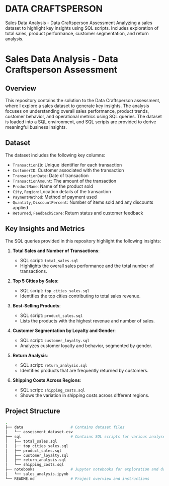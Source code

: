 # DATA CRAFTSPERSON
Sales Data Analysis - Data Craftsperson Assessment Analyzing a sales dataset to highlight key insights using SQL scripts. Includes exploration of total sales, product performance, customer segmentation, and return analysis.
# Sales Data Analysis - Data Craftsperson Assessment

## Overview
This repository contains the solution to the Data Craftsperson assessment, where I explore a sales dataset to generate key insights. The analysis focuses on understanding overall sales performance, product trends, customer behavior, and operational metrics using SQL queries. The dataset is loaded into a SQL environment, and SQL scripts are provided to derive meaningful business insights.

## Dataset
The dataset includes the following key columns:
- `TransactionID`: Unique identifier for each transaction
- `CustomerID`: Customer associated with the transaction
- `TransactionDate`: Date of transaction
- `TransactionAmount`: The amount of the transaction
- `ProductName`: Name of the product sold
- `City`, `Region`: Location details of the transaction
- `PaymentMethod`: Method of payment used
- `Quantity`, `DiscountPercent`: Number of items sold and any discounts applied
- `Returned`, `FeedbackScore`: Return status and customer feedback

## Key Insights and Metrics
The SQL queries provided in this repository highlight the following insights:

1. **Total Sales and Number of Transactions**:
    - SQL script: `total_sales.sql`
    - Highlights the overall sales performance and the total number of transactions.

2. **Top 5 Cities by Sales**:
    - SQL script: `top_cities_sales.sql`
    - Identifies the top cities contributing to total sales revenue.

3. **Best-Selling Products**:
    - SQL script: `product_sales.sql`
    - Lists the products with the highest revenue and number of sales.

4. **Customer Segmentation by Loyalty and Gender**:
    - SQL script: `customer_loyalty.sql`
    - Analyzes customer loyalty and behavior, segmented by gender.

5. **Return Analysis**:
    - SQL script: `return_analysis.sql`
    - Identifies products that are frequently returned by customers.

6. **Shipping Costs Across Regions**:
    - SQL script: `shipping_costs.sql`
    - Shows the variation in shipping costs across different regions.

## Project Structure
```bash
.
├── data                     # Contains dataset files
│   └── assessment_dataset.csv
├── sql                      # Contains SQL scripts for various analyses
│   ├── total_sales.sql
│   ├── top_cities_sales.sql
│   ├── product_sales.sql
│   ├── customer_loyalty.sql
│   ├── return_analysis.sql
│   └── shipping_costs.sql
├── notebooks                # Jupyter notebooks for exploration and documentation
│   └── sales_analysis.ipynb
└── README.md                # Project overview and instructions
